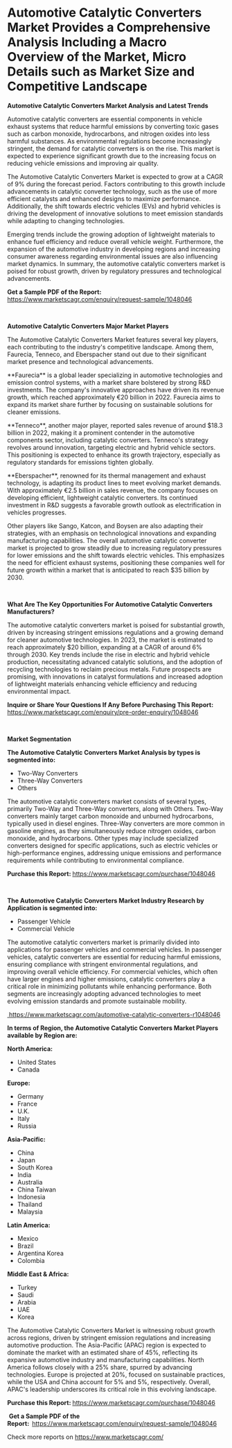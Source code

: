 <p><h1>Automotive Catalytic Converters Market Provides a Comprehensive Analysis Including a Macro Overview of the Market, Micro Details such as Market Size and Competitive Landscape</h1></p><p><strong>Automotive Catalytic Converters Market Analysis and Latest Trends</strong></p>
<p><p>Automotive catalytic converters are essential components in vehicle exhaust systems that reduce harmful emissions by converting toxic gases such as carbon monoxide, hydrocarbons, and nitrogen oxides into less harmful substances. As environmental regulations become increasingly stringent, the demand for catalytic converters is on the rise. This market is expected to experience significant growth due to the increasing focus on reducing vehicle emissions and improving air quality.</p><p>The Automotive Catalytic Converters Market is expected to grow at a CAGR of 9% during the forecast period. Factors contributing to this growth include advancements in catalytic converter technology, such as the use of more efficient catalysts and enhanced designs to maximize performance. Additionally, the shift towards electric vehicles (EVs) and hybrid vehicles is driving the development of innovative solutions to meet emission standards while adapting to changing technologies.</p><p>Emerging trends include the growing adoption of lightweight materials to enhance fuel efficiency and reduce overall vehicle weight. Furthermore, the expansion of the automotive industry in developing regions and increasing consumer awareness regarding environmental issues are also influencing market dynamics. In summary, the automotive catalytic converters market is poised for robust growth, driven by regulatory pressures and technological advancements.</p></p>
<p><strong>Get a Sample PDF of the Report:&nbsp;</strong> <a href="https://www.marketscagr.com/enquiry/request-sample/1048046?utm_campaign=2110&utm_medium=2&utm_source=Github&utm_content=ia&utm_term=30032025&utm_id=automotive-catalytic-converters">https://www.marketscagr.com/enquiry/request-sample/1048046</a></p>
<p>&nbsp;</p>
<p><strong>Automotive Catalytic Converters Major Market Players</strong></p>
<p><p>The Automotive Catalytic Converters Market features several key players, each contributing to the industry's competitive landscape. Among them, Faurecia, Tenneco, and Eberspacher stand out due to their significant market presence and technological advancements.</p><p>**Faurecia** is a global leader specializing in automotive technologies and emission control systems, with a market share bolstered by strong R&D investments. The company's innovative approaches have driven its revenue growth, which reached approximately €20 billion in 2022. Faurecia aims to expand its market share further by focusing on sustainable solutions for cleaner emissions.</p><p>**Tenneco**, another major player, reported sales revenue of around $18.3 billion in 2022, making it a prominent contender in the automotive components sector, including catalytic converters. Tenneco's strategy revolves around innovation, targeting electric and hybrid vehicle sectors. This positioning is expected to enhance its growth trajectory, especially as regulatory standards for emissions tighten globally.</p><p>**Eberspacher**, renowned for its thermal management and exhaust technology, is adapting its product lines to meet evolving market demands. With approximately €2.5 billion in sales revenue, the company focuses on developing efficient, lightweight catalytic converters. Its continued investment in R&D suggests a favorable growth outlook as electrification in vehicles progresses.</p><p>Other players like Sango, Katcon, and Boysen are also adapting their strategies, with an emphasis on technological innovations and expanding manufacturing capabilities. The overall automotive catalytic converter market is projected to grow steadily due to increasing regulatory pressures for lower emissions and the shift towards electric vehicles. This emphasizes the need for efficient exhaust systems, positioning these companies well for future growth within a market that is anticipated to reach $35 billion by 2030.</p></p>
<p>&nbsp;</p>
<p><strong>What Are The Key Opportunities For Automotive Catalytic Converters Manufacturers?</strong></p>
<p><p>The automotive catalytic converters market is poised for substantial growth, driven by increasing stringent emissions regulations and a growing demand for cleaner automotive technologies. In 2023, the market is estimated to reach approximately $20 billion, expanding at a CAGR of around 6% through 2030. Key trends include the rise in electric and hybrid vehicle production, necessitating advanced catalytic solutions, and the adoption of recycling technologies to reclaim precious metals. Future prospects are promising, with innovations in catalyst formulations and increased adoption of lightweight materials enhancing vehicle efficiency and reducing environmental impact.</p></p>
<p><strong>Inquire or Share Your Questions If Any Before Purchasing This Report:</strong> <a href="https://www.marketscagr.com/enquiry/pre-order-enquiry/1048046?utm_campaign=2110&utm_medium=2&utm_source=Github&utm_content=ia&utm_term=30032025&utm_id=automotive-catalytic-converters">https://www.marketscagr.com/enquiry/pre-order-enquiry/1048046</a></p>
<p>&nbsp;</p>
<p><strong>Market Segmentation</strong></p>
<p><strong>The Automotive Catalytic Converters Market Analysis by types is segmented into:</strong></p>
<p><ul><li>Two-Way Converters</li><li>Three-Way Converters</li><li>Others</li></ul></p>
<p><p>The automotive catalytic converters market consists of several types, primarily Two-Way and Three-Way converters, along with Others. Two-Way converters mainly target carbon monoxide and unburned hydrocarbons, typically used in diesel engines. Three-Way converters are more common in gasoline engines, as they simultaneously reduce nitrogen oxides, carbon monoxide, and hydrocarbons. Other types may include specialized converters designed for specific applications, such as electric vehicles or high-performance engines, addressing unique emissions and performance requirements while contributing to environmental compliance.</p></p>
<p><strong>Purchase this Report:&nbsp;</strong><a href="https://www.marketscagr.com/purchase/1048046?utm_campaign=2110&utm_medium=2&utm_source=Github&utm_content=ia&utm_term=30032025&utm_id=automotive-catalytic-converters">https://www.marketscagr.com/purchase/1048046</a></p>
<p>&nbsp;</p>
<p><strong>The Automotive Catalytic Converters Market Industry Research by Application is segmented into:</strong></p>
<p><ul><li>Passenger Vehicle</li><li>Commercial Vehicle</li></ul></p>
<p><p>The automotive catalytic converters market is primarily divided into applications for passenger vehicles and commercial vehicles. In passenger vehicles, catalytic converters are essential for reducing harmful emissions, ensuring compliance with stringent environmental regulations, and improving overall vehicle efficiency. For commercial vehicles, which often have larger engines and higher emissions, catalytic converters play a critical role in minimizing pollutants while enhancing performance. Both segments are increasingly adopting advanced technologies to meet evolving emission standards and promote sustainable mobility.</p></p>
<p><a href="https://www.marketscagr.com/automotive-catalytic-converters-r1048046?utm_campaign=2110&utm_medium=2&utm_source=Github&utm_content=ia&utm_term=30032025&utm_id=automotive-catalytic-converters">&nbsp;https://www.marketscagr.com/automotive-catalytic-converters-r1048046</a></p>
<p><strong>In terms of Region, the Automotive Catalytic Converters Market Players available by Region are:</strong></p>
<p>
    <p> <strong> North America: </strong>
        <ul>
            <li>United States</li>
            <li>Canada</li>
        </ul>
        </p> 
    <p> <strong> Europe: </strong>
        <ul>
            <li>Germany</li>
            <li>France</li>
            <li>U.K.</li>
            <li>Italy</li>
            <li>Russia</li>
        </ul>
        </p> 
    <p> <strong> Asia-Pacific: </strong>
        <ul>
            <li>China</li>
            <li>Japan</li>
            <li>South Korea</li>
            <li>India</li>
            <li>Australia</li>
            <li>China Taiwan</li>
            <li>Indonesia</li>
            <li>Thailand</li>
            <li>Malaysia</li>
        </ul>
        </p> 
    <p> <strong> Latin America: </strong>
        <ul>
            <li>Mexico</li>
            <li>Brazil</li>
            <li>Argentina Korea</li>
            <li>Colombia</li>
        </ul>
        </p> 
    <p> <strong> Middle East & Africa: </strong>
        <ul>
            <li>Turkey</li>
            <li>Saudi</li>
            <li>Arabia</li>
            <li>UAE</li>
            <li>Korea</li>
        </ul>
    </p>
    </p>
<p><p>The Automotive Catalytic Converters Market is witnessing robust growth across regions, driven by stringent emission regulations and increasing automotive production. The Asia-Pacific (APAC) region is expected to dominate the market with an estimated share of 45%, reflecting its expansive automotive industry and manufacturing capabilities. North America follows closely with a 25% share, spurred by advancing technologies. Europe is projected at 20%, focused on sustainable practices, while the USA and China account for 5% and 5%, respectively. Overall, APAC's leadership underscores its critical role in this evolving landscape.</p></p>
<p><strong>Purchase this Report: </strong><a href="https://www.marketscagr.com/purchase/1048046?utm_campaign=2110&utm_medium=2&utm_source=Github&utm_content=ia&utm_term=30032025&utm_id=automotive-catalytic-converters">https://www.marketscagr.com/purchase/1048046</a></p>
<p>&nbsp;<strong>Get a Sample PDF of the Report:&nbsp;&nbsp;</strong><a href="https://www.marketscagr.com/enquiry/request-sample/1048046?utm_campaign=2110&utm_medium=2&utm_source=Github&utm_content=ia&utm_term=30032025&utm_id=automotive-catalytic-converters">https://www.marketscagr.com/enquiry/request-sample/1048046</a></p>
<p><strong></strong></p>
<p>Check more reports on <a href="https://www.marketscagr.com/?utm_campaign=2110&utm_medium=2&utm_source=Github&utm_content=ia&utm_term=30032025&utm_id=automotive-catalytic-converters">https://www.marketscagr.com/</a></p>
